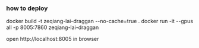 ### how to deploy
docker build -t zeqiang-lai-draggan --no-cache=true .
docker run -it --gpus all -p 8005:7860 zeqiang-lai-draggan

open http://localhost:8005 in browser